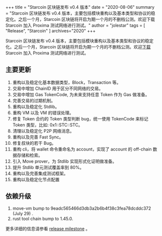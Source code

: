 +++
title = "Starcoin 区块链发布 v0.4 版本"
date = "2020-08-06"
summary = "Starcoin 区块链发布 v0.4 版本，主要包括模块重构以及基本类型和协议的稳定化。之后一个月，Starcoin 区块链将开启为期一个月的不删档公测。欢迎下载 Starcoin 加入 Proxima 测试网络进行测试。"
author = "jolestar"
tags = [
    "Release",
    "Starcoin"
]
archives="2020"
+++

Starcoin 区块链发布 v0.4 版本，主要包括模块重构以及基本类型和协议的稳定化。之后一个月，Starcoin 区块链将开启为期一个月的不删档公测。欢迎[下载](https://github.com/starcoinorg/starcoin/releases/) Starcoin 加入 Proxima 测试网络进行测试。 

## 主要更新

1. 重构以及稳定化基本数据类型，Block，Transaction 等。
2. 交易中增加 ChainID 用于区分不同网络的交易。
3. 交易中增加 Gas TokenCode, 为未来支持任意 Token 作为 Gas 做准备。 
4. 完善交易的过期机制。
5. 重构以及稳定化 Stdlib。
6. 重构 VM 以及 VM 的错误处理。
7. 修复 Token 合约的 Token 类型判断 bug，统一使用 TokenCode 来标记 Token 类型，比如: 0x1::STC::STC。
8. 清理以及稳定化 P2P 网络消息。
9. 重构以及完善 Fast Sync。
10. 修复叔块的若干 Bug。
11. 重构 cli，将 wallet 命令重命名为 account，实现了 account 的 off-chain 数据存储和检索。
12. 引入 Move prover，为 Stdlib 实现形式化证明做准备。
13. 提升 Stdlib 单元测试覆盖率到 80%。
14. 重构以及完善集成测试框架。
15. 重构以及稳定化节点配置

## 依赖升级

1. move-vm bump to 9eadc565466d3db3a2b6b4f38c3fea78dcddc372 (July 29) .
2. rust tool chain bump to 1.45.0.

更多详细的信息请参看 [release milestone](https://github.com/starcoinorg/starcoin/milestone/8) 。

